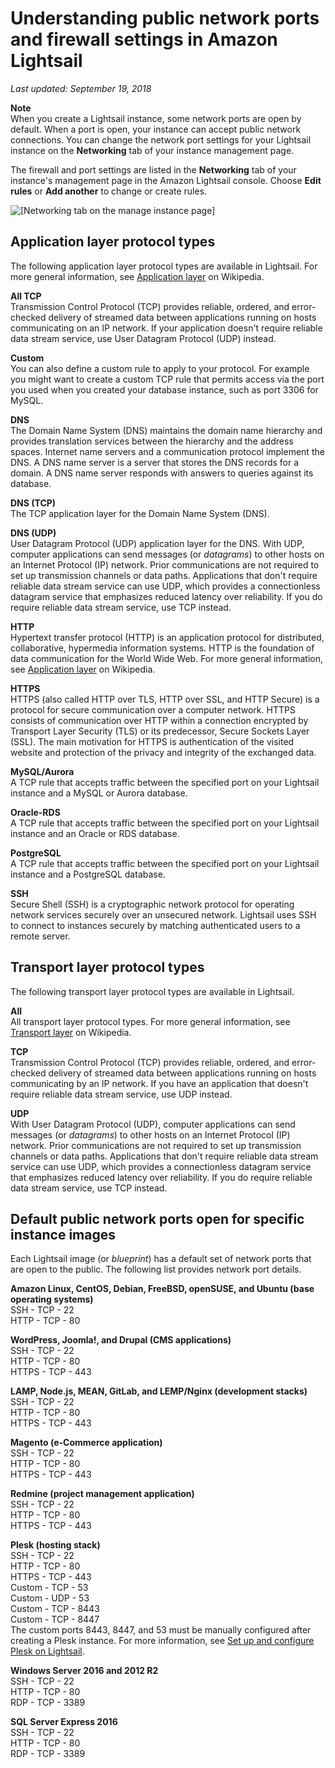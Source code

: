 # Understanding public network ports and firewall settings in Amazon Lightsail<a name="understanding-firewall-and-port-mappings-in-amazon-lightsail"></a>

 *Last updated: September 19, 2018* 

**Note**  
When you create a Lightsail instance, some network ports are open by default\. When a port is open, your instance can accept public network connections\. You can change the network port settings for your Lightsail instance on the **Networking** tab of your instance management page\.

The firewall and port settings are listed in the **Networking** tab of your instance's management page in the Amazon Lightsail console\. Choose **Edit rules** or **Add another** to change or create rules\.

![\[Networking tab on the manage instance page\]](https://d9yljz1nd5001.cloudfront.net/en_us/839d5f6fb9fda85efe16b0c03ccc5f0f/images/amazon-lightsail-manage-instance-page-networking-tab.png)

## Application layer protocol types<a name="understanding-firewall-and-port-mappings-in-amazon-lightsail-application-types"></a>

The following application layer protocol types are available in Lightsail\. For more general information, see [Application layer](https://en.wikipedia.org/wiki/Application_layer) on Wikipedia\.

**All TCP**  
Transmission Control Protocol \(TCP\) provides reliable, ordered, and error\-checked delivery of streamed data between applications running on hosts communicating on an IP network\. If your application doesn't require reliable data stream service, use User Datagram Protocol \(UDP\) instead\.

**Custom**  
You can also define a custom rule to apply to your protocol\. For example you might want to create a custom TCP rule that permits access via the port you used when you created your database instance, such as port 3306 for MySQL\.

**DNS**  
The Domain Name System \(DNS\) maintains the domain name hierarchy and provides translation services between the hierarchy and the address spaces\. Internet name servers and a communication protocol implement the DNS\. A DNS name server is a server that stores the DNS records for a domain\. A DNS name server responds with answers to queries against its database\.

**DNS \(TCP\)**  
The TCP application layer for the Domain Name System \(DNS\)\.

**DNS \(UDP\)**  
User Datagram Protocol \(UDP\) application layer for the DNS\. With UDP, computer applications can send messages \(or *datagrams*\) to other hosts on an Internet Protocol \(IP\) network\. Prior communications are not required to set up transmission channels or data paths\. Applications that don't require reliable data stream service can use UDP, which provides a connectionless datagram service that emphasizes reduced latency over reliability\. If you do require reliable data stream service, use TCP instead\.

**HTTP**  
Hypertext transfer protocol \(HTTP\) is an application protocol for distributed, collaborative, hypermedia information systems\. HTTP is the foundation of data communication for the World Wide Web\. For more general information, see [Application layer](https://en.wikipedia.org/wiki/Hypertext_Transfer_Protocol) on Wikipedia\.

**HTTPS**  
HTTPS \(also called HTTP over TLS, HTTP over SSL, and HTTP Secure\) is a protocol for secure communication over a computer network\. HTTPS consists of communication over HTTP within a connection encrypted by Transport Layer Security \(TLS\) or its predecessor, Secure Sockets Layer \(SSL\)\. The main motivation for HTTPS is authentication of the visited website and protection of the privacy and integrity of the exchanged data\.

**MySQL/Aurora**  
A TCP rule that accepts traffic between the specified port on your Lightsail instance and a MySQL or Aurora database\.

**Oracle\-RDS**  
A TCP rule that accepts traffic between the specified port on your Lightsail instance and an Oracle or RDS database\.

**PostgreSQL**  
A TCP rule that accepts traffic between the specified port on your Lightsail instance and a PostgreSQL database\.

**SSH**  
Secure Shell \(SSH\) is a cryptographic network protocol for operating network services securely over an unsecured network\. Lightsail uses SSH to connect to instances securely by matching authenticated users to a remote server\.

## Transport layer protocol types<a name="understanding-firewall-and-port-mappings-in-amazon-lightsail-protocols"></a>

The following transport layer protocol types are available in Lightsail\.

**All**  
All transport layer protocol types\. For more general information, see [Transport layer](https://en.wikipedia.org/wiki/Transport_layer) on Wikipedia\.

**TCP**  
Transmission Control Protocol \(TCP\) provides reliable, ordered, and error\-checked delivery of streamed data between applications running on hosts communicating by an IP network\. If you have an application that doesn't require reliable data stream service, use UDP instead\.

**UDP**  
With User Datagram Protocol \(UDP\), computer applications can send messages \(or *datagrams*\) to other hosts on an Internet Protocol \(IP\) network\. Prior communications are not required to set up transmission channels or data paths\. Applications that don't require reliable data stream service can use UDP, which provides a connectionless datagram service that emphasizes reduced latency over reliability\. If you do require reliable data stream service, use TCP instead\.

## Default public network ports open for specific instance images<a name="understanding-firewall-and-port-mappings-in-amazon-lightsail-default-port-mappings-for-instance-images"></a>

Each Lightsail image \(or *blueprint*\) has a default set of network ports that are open to the public\. The following list provides network port details\.

**Amazon Linux, CentOS, Debian, FreeBSD, openSUSE, and Ubuntu \(base operating systems\)**  
SSH \- TCP \- 22  
HTTP \- TCP \- 80

**WordPress, Joomla\!, and Drupal \(CMS applications\)**  
SSH \- TCP \- 22  
HTTP \- TCP \- 80  
HTTPS \- TCP \- 443

**LAMP, Node\.js, MEAN, GitLab, and LEMP/Nginx \(development stacks\)**  
SSH \- TCP \- 22  
HTTP \- TCP \- 80  
HTTPS \- TCP \- 443

**Magento \(e\-Commerce application\)**  
SSH \- TCP \- 22  
HTTP \- TCP \- 80  
HTTPS \- TCP \- 443

**Redmine \(project management application\)**  
SSH \- TCP \- 22  
HTTP \- TCP \- 80  
HTTPS \- TCP \- 443

**Plesk \(hosting stack\)**  
SSH \- TCP \- 22  
HTTP \- TCP \- 80  
HTTPS \- TCP \- 443  
Custom \- TCP \- 53  
Custom \- UDP \- 53  
Custom \- TCP \- 8443  
Custom \- TCP \- 8447  
The custom ports 8443, 8447, and 53 must be manually configured after creating a Plesk instance\. For more information, see [Set up and configure Plesk on Lightsail](set-up-and-configure-plesk-stack-on-lightsail.md)\.

**Windows Server 2016 and 2012 R2**  
SSH \- TCP \- 22  
HTTP \- TCP \- 80  
RDP \- TCP \- 3389

**SQL Server Express 2016**  
SSH \- TCP \- 22  
HTTP \- TCP \- 80  
RDP \- TCP \- 3389